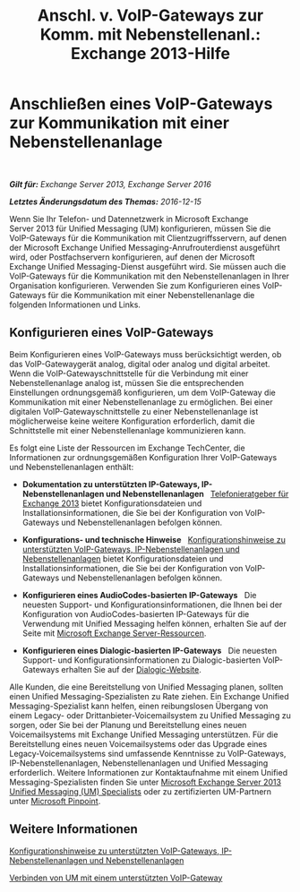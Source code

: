 ﻿---
title: 'Anschl. v. VoIP-Gateways zur Komm. mit Nebenstellenanl.: Exchange 2013-Hilfe'
TOCTitle: Anschließen eines VoIP-Gateways zur Kommunikation mit einer Nebenstellenanlage
ms:assetid: 76bcdc54-3ec2-408a-bdbe-37826580dd62
ms:mtpsurl: https://technet.microsoft.com/de-de/library/Aa998872(v=EXCHG.150)
ms:contentKeyID: 50558905
ms.date: 04/24/2018
mtps_version: v=EXCHG.150
ms.translationtype: HT
---

# Anschließen eines VoIP-Gateways zur Kommunikation mit einer Nebenstellenanlage

 

_**Gilt für:** Exchange Server 2013, Exchange Server 2016_

_**Letztes Änderungsdatum des Themas:** 2016-12-15_

Wenn Sie Ihr Telefon- und Datennetzwerk in Microsoft Exchange Server 2013 für Unified Messaging (UM) konfigurieren, müssen Sie die VoIP-Gateways für die Kommunikation mit Clientzugriffsservern, auf denen der Microsoft Exchange Unified Messaging-Anrufrouterdienst ausgeführt wird, oder Postfachservern konfigurieren, auf denen der Microsoft Exchange Unified Messaging-Dienst ausgeführt wird. Sie müssen auch die VoIP-Gateways für die Kommunikation mit den Nebenstellenanlagen in Ihrer Organisation konfigurieren. Verwenden Sie zum Konfigurieren eines VoIP-Gateways für die Kommunikation mit einer Nebenstellenanlage die folgenden Informationen und Links.

## Konfigurieren eines VoIP-Gateways

Beim Konfigurieren eines VoIP-Gateways muss berücksichtigt werden, ob das VoIP-Gatewaygerät analog, digital oder analog und digital arbeitet. Wenn die VoIP-Gatewayschnittstelle für die Verbindung mit einer Nebenstellenanlage analog ist, müssen Sie die entsprechenden Einstellungen ordnungsgemäß konfigurieren, um dem VoIP-Gateway die Kommunikation mit einer Nebenstellenanlage zu ermöglichen. Bei einer digitalen VoIP-Gatewayschnittstelle zu einer Nebenstellenanlage ist möglicherweise keine weitere Konfiguration erforderlich, damit die Schnittstelle mit einer Nebenstellenanlage kommunizieren kann.

Es folgt eine Liste der Ressourcen im Exchange TechCenter, die Informationen zur ordnungsgemäßen Konfiguration Ihrer VoIP-Gateways und Nebenstellenanlagen enthält:

  - **Dokumentation zu unterstützten IP-Gateways, IP-Nebenstellenanlagen und Nebenstellenanlagen**   [Telefonieratgeber für Exchange 2013](https://technet.microsoft.com/de-de/library/Ee364753(v=EXCHG.150)) bietet Konfigurationsdateien und Installationsinformationen, die Sie bei der Konfiguration von VoIP-Gateways und Nebenstellenanlagen befolgen können.

  - **Konfigurations- und technische Hinweise**   [Konfigurationshinweise zu unterstützten VoIP-Gateways, IP-Nebenstellenanlagen und Nebenstellenanlagen](https://technet.microsoft.com/de-de/library/JJ938013(v=EXCHG.150)) bietet Konfigurationsdateien und Installationsinformationen, die Sie bei der Konfiguration von VoIP-Gateways und Nebenstellenanlagen befolgen können.

  - **Konfigurieren eines AudioCodes-basierten IP-Gateways**   Die neuesten Support- und Konfigurationsinformationen, die Ihnen bei der Konfiguration von AudioCodes-basierten IP-Gateways für die Verwendung mit Unified Messaging helfen können, erhalten Sie auf der Seite mit [Microsoft Exchange Server-Ressourcen](https://www.audiocodes.com/solutions/microsoft/exchange-server).

  - **Konfigurieren eines Dialogic-basierten IP-Gateways**   Die neuesten Support- und Konfigurationsinformationen zu Dialogic-basierten VoIP-Gateways erhalten Sie auf der [Dialogic-Website](https://www.dialogic.com/).

Alle Kunden, die eine Bereitstellung von Unified Messaging planen, sollten einen Unified Messaging-Spezialisten zu Rate ziehen. Ein Exchange Unified Messaging-Spezialist kann helfen, einen reibungslosen Übergang von einem Legacy- oder Drittanbieter-Voicemailsystem zu Unified Messaging zu sorgen, oder Sie bei der Planung und Bereitstellung eines neuen Voicemailsystems mit Exchange Unified Messaging unterstützen. Für die Bereitstellung eines neuen Voicemailsystems oder das Upgrade eines Legacy-Voicemailsystems sind umfassende Kenntnisse zu VoIP-Gateways, IP-Nebenstellenanlagen, Nebenstellenanlagen und Unified Messaging erforderlich. Weitere Informationen zur Kontaktaufnahme mit einem Unified Messaging-Spezialisten finden Sie unter [Microsoft Exchange Server 2013 Unified Messaging (UM) Specialists](https://go.microsoft.com/fwlink/p/?linkid=262708) oder zu zertifizierten UM-Partnern unter [Microsoft Pinpoint](https://go.microsoft.com/fwlink/p/?linkid=261951).

## Weitere Informationen

[Konfigurationshinweise zu unterstützten VoIP-Gateways, IP-Nebenstellenanlagen und Nebenstellenanlagen](https://technet.microsoft.com/de-de/library/JJ938013(v=EXCHG.150))

[Verbinden von UM mit einem unterstützten VoIP-Gateway](connect-um-to-a-supported-voip-gateway-exchange-2013-help.md)

